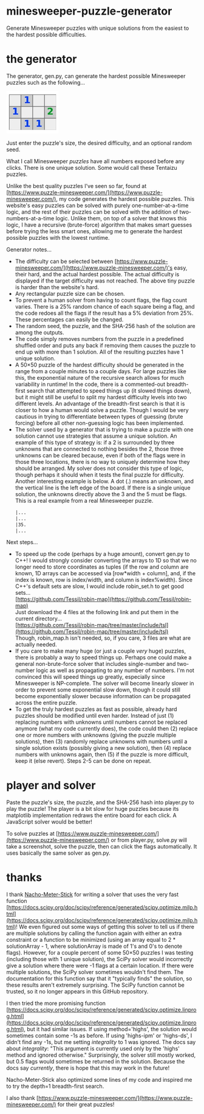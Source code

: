 
# minesweeper-puzzle-generator
Generate Minesweeper puzzles with unique solutions from the easiest to the hardest possible difficulties.


# the generator

The generator, gen.py, can generate the hardest possible Minesweeper puzzles such as the following...

![small difficult sample puzzle](puzzle.jpg)

Just enter the puzzle's size, the desired difficulty, and an optional random seed.

What I call Minesweeper *puzzles* have all numbers exposed before any clicks. There is one unique solution. Some would call these Tentaizu puzzles.

Unlike the best quality puzzles I've seen so far, found at [https://www.puzzle-minesweeper.com/](https://www.puzzle-minesweeper.com/), my code generates the hardest possible puzzles. This website's easy puzzles can be solved with purely one-number-at-a-time logic, and the rest of their puzzles can be solved with the addition of two-numbers-at-a-time logic. Unlike them, on top of a solver that knows this logic, I have a recursive (brute-force) algorithm that makes smart guesses before trying the less smart ones, allowing me to generate the hardest possible puzzles with the lowest runtime.

Generator notes...
* The difficulty can be selected between [https://www.puzzle-minesweeper.com/](https://www.puzzle-minesweeper.com/)'s easy, their hard, and the actual hardest possible. The actual difficulty is displayed if the target difficulty was not reached. The above tiny puzzle is harder than the website's hard.
* Any rectangular puzzle size can be chosen.
* To prevent a human solver from having to count flags, the flag count varies. There is a 25% random chance of each square being a flag, and the code redoes all the flags if the result has a 5% deviation from 25%. These percentages can easily be changed.
* The random seed, the puzzle, and the SHA-256 hash of the solution are among the outputs.
* The code simply removes numbers from the puzzle in a predefined shuffled order and puts any back if removing them causes the puzzle to end up with more than 1 solution. All of the resulting puzzles have 1 unique solution.
* A 50×50 puzzle of the hardest difficulty should be generated in the range from a couple minutes to a couple days. For large puzzles like this, the exponential nature of the recursive search allows for much variability in runtime! In the code, there is a commented-out breadth-first search that attempted to speed things up (it slowed things down), but it might still be useful to split my hardest difficulty levels into two different levels. An advantage of the breadth-first search is that it is closer to how a human would solve a puzzle. Though I would be very cautious in trying to differentiate between types of guessing (brute forcing) before all other non-guessing logic has been implemented.
* The solver used by a generator that is trying to make a puzzle with one solution cannot use strategies that assume a unique solution. An example of this type of strategy is: if a 2 is surrounded by three unknowns that are connected to nothing besides the 2, those three unknowns can be cleared because, even if both of the flags were in those three locations, there is no way to uniquely determine how they should be arranged. My solver does not consider this type of logic, though perhaps it should when it tests the final puzzle for difficulty. Another interesting example is below. A dot (.) means an unknown, and the vertical line is the left edge of the board. If there is a single unique solution, the unknowns directly above the 3 and the 5 must be flags. This is a real example from a real Minesweeper puzzle.
    ```
  |...
  |...
  |35.
  |...
    ```


Next steps...
* To speed up the code (perhaps by a huge amount), convert gen.py to C++! I would strongly consider converting the arrays to 1D so that we no longer need to store coordinates as tuples (if the row and column are known, 1D arrays can be accessed via \[row\*width + column\], and, if the index is known, row is index/width, and column is index%width). Since C++'s default sets are slow, I would include robin_set.h to get good sets...  
[https://github.com/Tessil/robin-map](https://github.com/Tessil/robin-map)  
Just download the 4 files at the following link and put them in the current directory...  
[https://github.com/Tessil/robin-map/tree/master/include/tsl](https://github.com/Tessil/robin-map/tree/master/include/tsl)  
Though, robin_map.h isn't needed, so, if you care, 3 files are what are actually needed.
* If you care to make many huge (or just a couple *very* huge) puzzles, there is probably a way to speed things up. Perhaps one could make a general non-brute-force solver that includes single-number and two-number logic as well as propagating to any number of numbers. I'm not convinced this will speed things up greatly, especially since Minesweeper is NP-complete. The solver will become linearly slower in order to prevent some exponential slow down, though it could still become exponentially slower because information can be propagated across the entire puzzle.
* To get the truly hardest puzzles as fast as possible, already hard puzzles should be modified until even harder. Instead of just (1) replacing numbers with unknowns until numbers cannot be replaced anymore (what my code currently does), the code could then (2) replace one or more numbers with unknowns (giving the puzzle multiple solutions), then (3) randomly replace unknowns with numbers until a single solution exists (possibly giving a new solution), then (4) replace numbers with unknowns again, then (5) if the puzzle is more difficult, keep it (else revert). Steps 2-5 can be done on repeat.



# player and solver

Paste the puzzle's size, the puzzle, and the SHA-256 hash into player.py to play the puzzle! The player is a bit slow for huge puzzles because its matplotlib implementation redraws the entire board for each click. A JavaScript solver would be better!

To solve puzzles at [https://www.puzzle-minesweeper.com/](https://www.puzzle-minesweeper.com/) or from player.py, solve.py will take a screenshot, solve the puzzle, then can click the flags automatically. It uses basically the same solver as gen.py.


# thanks

I thank [Nacho-Meter-Stick](https://github.com/Nacho-Meter-Stick) for writing a solver that uses the very fast function [https://docs.scipy.org/doc/scipy/reference/generated/scipy.optimize.milp.html](https://docs.scipy.org/doc/scipy/reference/generated/scipy.optimize.milp.html)! We even figured out some ways of getting this solver to tell us if there are multiple solutions by calling the function again with either an extra constraint or a function to be minimized (using an array equal to 2 * solutionArray - 1, where solutionArray is made of 1's and 0's to denote flags). However, for a couple percent of some 50×50 puzzles I was testing (including those with 1 unique solution), the SciPy solver would incorrectly give a solution where there were -1 flags at a certain location. If there were multiple solutions, the SciPy solver sometimes wouldn't find them. The documentation for this function say that it "typically finds" the solution, so these results aren't extremely surprising. The SciPy function cannot be trusted, so it no longer appears in this GitHub repository.

I then tried the more promising function [https://docs.scipy.org/doc/scipy/reference/generated/scipy.optimize.linprog.html](https://docs.scipy.org/doc/scipy/reference/generated/scipy.optimize.linprog.html), but it had similar issues. If using method='highs', the solution would sometimes contain some -1s as before. If using 'highs-ipm' or 'highs-ds', I didn't find any -1s, but me setting *integrality* to 1 was ignored. The docs say about *integrality*: "This argument is currently used only by the 'highs' method and ignored otherwise." Surprisingly, the solver still mostly worked, but 0.5 flags would sometimes be returned in the solution. Because the docs say *currently*, there is hope that this may work in the future!

Nacho-Meter-Stick also optimized some lines of my code and inspired me to try the depth=1 breadth-first search.

I also thank [https://www.puzzle-minesweeper.com/](https://www.puzzle-minesweeper.com/) for their great puzzles!

